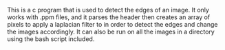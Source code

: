 This is a c program that is used to detect the edges of an image. It only works with .ppm
files, and it parses the header then creates an array of pixels to apply a laplacian
filter to in order to detect the edges and change the images accordingly. It can also
be run on all the images in a directory using the bash script included.

